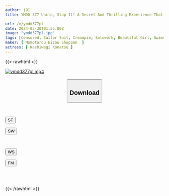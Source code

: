 ```yaml
---
author: j91
title: YMDD-377 Uncle, Stop It! A Secret And Thrilling Experience That Happened To A Girl With Zero Defensive Instincts. Konatsu Kashiwagi

url: /v/ymdd377pl
date: 2024-03-30T01:55:00Z
image: "ymdd377pl.jpg"
tags: [Censored, Sailor Suit, Creampie, Solowork, Beautiful Girl, Swimsuit	]
maker: [ Momotarou Eizou Shuppan  ]
actress: [ Kashiwagi Konatsu ]
---
```



{{< rawhtml >}}

<div class="video" data-videoid="277oaq7pKPtZbPX">
    <a href="javascript:;">
        <img src="/v/ymdd377pl/ymdd377pl.jpg" width="WIDTH" height="HEIGHT" alt="ymdd377pl.mp4" loading="lazy">
    </a>
</div>

<script type="text/javascript" src="https://j91.asia/asset/on-demand-st.js"></script>

<br>
  <link rel="stylesheet" href="https://j91.asia/asset/bs5.css">
  
  <center>
  <button class="btn btn-primary" type="button" data-bs-toggle="collapse" data-bs-target=".multi-collapse" aria-expanded="false" aria-controls="multiCollapseExample1 multiCollapseExample2"><h2>Download</h2></button></center>
</p>
<div class="row">
  <div class="col">
    <div class="collapse multi-collapse" id="multiCollapseExample1">
      <div class="card card-body">
	      	      <br>
<div class="buttons">  
<p><a href="https://streamtape.to/v/277oaq7pKPtZbPX" target="_blank"><button class="btn-hover color-3"><i class="fa fa-download"></i> ST</button></a></p>
<p><a href="https://asnwish.com/k8lnrzhl6m2v" target="_blank"><button class="btn-hover color-2"><i class="fa fa-download"></i> SW</button></a></p></div>
    </div>
  </div>
</div>
  <div class="col">
    <div class="collapse multi-collapse" id="multiCollapseExample2">
      <div class="card card-body">
	      <br>
<div class="buttons">
<p><a href="https://wolfstream.tv/bi37gt1yck1u"><button class="btn-hover color-9"><i class="fa fa-download"></i> WS</button></a></p>
<p><a href="https://filemoon.sx/d/2qh40uvyjbbc"><button class="btn-hover color-8"><i class="fa fa-download"></i> FM</button></a></p></div>
<br><br>
      </div>
    </div>
  </div>
</div>

{{< /rawhtml >}}